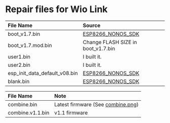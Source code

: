 # Repair files for Wio Link

|File Name|Source|
|:--|:--|
|boot_v1.7.bin|[ESP8266_NONOS_SDK](https://github.com/espressif/ESP8266_NONOS_SDK/tree/43dfa5a7f919c3537929c1e36822118414da7d7f/bin)|
|boot_v1.7.mod.bin|Change FLASH SIZE in boot_v1.7.bin|
|user1.bin|I built it.|
|user2.bin|I built it.|
|esp_init_data_default_v08.bin|[ESP8266_NONOS_SDK](https://github.com/espressif/ESP8266_NONOS_SDK/tree/43dfa5a7f919c3537929c1e36822118414da7d7f/bin)|
|blank.bin|[ESP8266_NONOS_SDK](https://github.com/espressif/ESP8266_NONOS_SDK/tree/43dfa5a7f919c3537929c1e36822118414da7d7f/bin)|

|File Name|Note|
|:--|:--|
|combine.bin|Latest firmware (See [combine.png](combine.png))|
|combine.v1.1.bin|v1.1 firmware|
